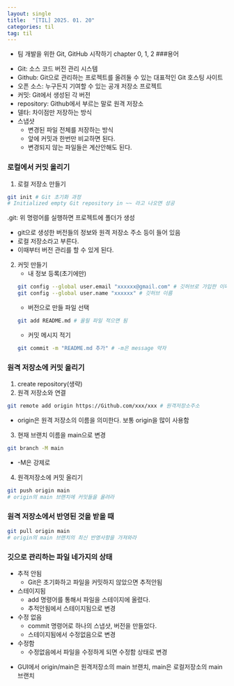 ```yaml
---
layout: single
title:  "[TIL] 2025. 01. 20"
categories: til
tag: til
---
```

* 팀 개발을 위한 Git, GitHub 시작하기 chapter 0, 1, 2
###용어
- Git: 소스 코드 버전 관리 시스템  
- Github: Git으로 관리하는 프로젝트를 올려둘 수 있는 대표적인 Git 호스팅 사이트
- 오픈 소스: 누구든지 기여할 수 있는 공개 저장소 프로젝트  
- 커밋: Git에서 생성된 각 버전
- repository: Github에서 부르는 말로 원격 저장소
- 델타: 차이점만 저장하는 방식
- 스냅샷 
  - 변경된 파일 전체를 저장하는 방식
  - 앞에 커밋과 한번만 비교하면 된다.
  - 변경되지 않는 파일들은 계산안해도 된다.

### 로컬에서 커밋 올리기
1. 로컬 저장소 만들기
```bash
git init # Git 초기화 과정
# Initialized empty Git repository in ~~ 라고 나오면 성공  
```
.git: 위 명령어를 실행하면 프로젝트에 폴더가 생성
- git으로 생성한 버전들의 정보와 원격 저장소 주소 등이 들어 있음
- 로컬 저장소라고 부른다.
- 이때부터 버전 관리를 할 수 있게 된다.

2. 커밋 만들기
   - 내 정보 등록(초기에만)
   ```bash
   git config --global user.email "xxxxxx@gmail.com" # 깃허브로 가입한 이메일
   git config --global user.name "xxxxxx" # 깃허브 이름
   ```
   - 버전으로 만들 파일 선택
   ```bash
   git add README.md # 올릴 파일 적으면 됨
   ```
   - 커밋 메시지 적기
   ```bash
   git commit -m "README.md 추가" # -m은 message 약자
   ```

### 원격 저장소에 커밋 올리기
1. create repository(생략)
2. 원격 저장소와 연결
```bash
git remote add origin https://Github.com/xxx/xxx # 원격저장소주소
```
* origin은 원격 저장소의 이름을 의미한다. 보통 origin을 많이 사용함
3. 현재 브랜치 이름을 main으로 변경
```bash
git branch -M main
```
* -M은 강제로
4. 원격저장소에 커밋 올리기
```bash
git push origin main 
# origin의 main 브랜치에 커밋들을 올려라
```

### 원격 저장소에서 반영된 것을 받을 때
```bash
git pull origin main
# origin의 main 브랜치의 최신 반영사항을 가져와라
```
### 깃으로 관리하는 파일 네가지의 상태
- 추적 안됨
  - Git은 초기화하고 파일을 커밋하지 않았으면 추적안됨
- 스테이지됨
  - add 명령어를 통해서 파일을 스테이지에 올렸다.
  - 추적안됨에서 스테이지됨으로 변경
- 수정 없음
  - commit 명령어로 하나의 스냅샷, 버전을 만들었다.
  - 스테이지됨에서 수정없음으로 변경
- 수정함
  - 수정없음에서 파일을 수정하게 되면 수정함 상태로 변경

* GUI에서 origin/main은 원격저장소의 main 브랜치, main은 로컬저장소의 main 브랜치